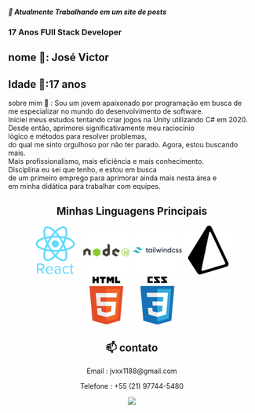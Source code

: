 <h5> 🔭 Atualmente Trabalhando em um site de posts</h3>
<h3> 17 Anos FUll Stack Developer</h3>

<h2> nome 💬: José Victor</h2>
<h2> Idade 💬:17 anos</h2>
<p width="50%">sobre mim 🤔 : Sou um jovem apaixonado por programação em busca de <br/> me especializar no mundo do desenvolvimento de software. <br/> Iniciei meus estudos tentando criar jogos na Unity utilizando C# em 2020. Desde então, aprimorei significativamente meu raciocínio <br/> lógico e métodos para resolver problemas, <br/> do qual me sinto orgulhoso por não ter parado. Agora, estou buscando mais. <br/> Mais profissionalismo, mais eficiência e mais conhecimento. <br/> Disciplina eu sei que tenho, e estou em busca <br/> de um primeiro emprego para aprimorar ainda mais nesta área e <br/> em minha didática para trabalhar com equipes.</p>



<h2 align="center">Minhas Linguagens Principais</h2>


  <div align="center">

  <img width="100" src="./icons/react-original-wordmark.svg">
  <img width="100" src="./icons/node.svg">
  <img width="100" src="./icons/tailwind.svg">
  <img width="100" src="./icons/prisma.svg">
  <img width="100" src="./icons/html.svg">
  <img width="100" src="./icons/css.svg">
  </div>









<div align="center">
  <h2 >📫 contato</h2> 
<p>Email : jvxx1188@gmail.com</p>
<p>Telefone : +55 (21) 97744-5480</p>
<a target="_blank" href="https://www.linkedin.com/in/jos%C3%A9-dami%C3%A3o-b8b3b5258/"> <img src="https://img.shields.io/badge/LinkedIn-0077B5?style=for-the-badge&logo=linkedin&logoColor=white"></img></a>
</div>

<!--falta adicionar meus projetos, adicionar um sobre mim melhor e talvez ajeitar as linguagens-->


